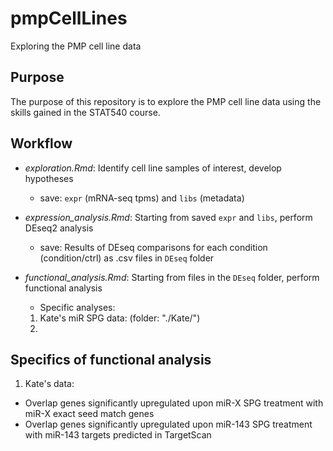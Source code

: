 # pmpCellLines  
Exploring the PMP cell line data  

## Purpose  
The purpose of this repository is to explore the PMP cell line data using the skills gained in the STAT540 course.  

## Workflow
* _exploration.Rmd_: Identify cell line samples of interest, develop hypotheses 
    - save: `expr` (mRNA-seq tpms) and `libs` (metadata)  

* _expression_analysis.Rmd_: Starting from saved `expr` and `libs`, perform DEseq2 analysis  
    - save: Results of DEseq comparisons for each condition (condition/ctrl) as .csv files in `DEseq` folder  
    
* _functional_analysis.Rmd_: Starting from files in the `DEseq` folder, perform functional analysis  

    * Specific analyses:
    1. Kate's miR SPG data: (folder: "./Kate/") 
    2.  


## Specifics of functional analysis
1. Kate's data:

* Overlap genes significantly upregulated upon miR-X SPG treatment with  miR-X exact seed match genes  
* Overlap genes significantly upregulated upon miR-143 SPG treatment with miR-143 targets predicted in TargetScan  

